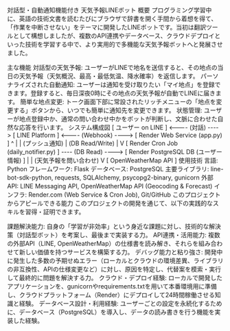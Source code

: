 対話型・自動通知機能付き 天気予報LINEボット
概要
プログラミング学習中に、英語の技術文書を読むたびにブラウザで辞書を開く手間から着想を得て、「作業を中断させない」をテーマに開発したLINEボットです。当初は翻訳ツールとして構想しましたが、複数のAPI連携やデータベース、クラウドデプロイといった技術を学習する中で、より実用的で多機能な天気予報ボットへと発展させました。

主な機能
対話型の天気予報: ユーザーがLINEで地名を送信すると、その地点の当日の天気予報（天気概況、最高・最低気温、降水確率）を返信します。
パーソナライズされた自動通知: ユーザーは通知を受け取りたい「マイ地点」を登録できます。登録すると、毎日深夜0時にその地点の天気予報が自動でLINEに届きます。
簡単な地点変更: トーク画面下部に常設されたリッチメニューの「地点を変更する」ボタンから、いつでも簡単に通知先を変更できます。
状態管理: ユーザーが地点登録中か、通常の問い合わせ中かをボットが判断し、文脈に合わせた自然な応答を行います。
システム構成図
[ ユーザー on LINE ] <---- (対話) ----> [ LINE Platform ] <---- (Webhook) ----> [ Render Web Service (app.py) ]
       ^                                                                                   |
       | (プッシュ通知)                                                                    | (DB Read/Write)
       |                                                                                   V
[ Render Cron Job (daily_notifier.py) ] ---- (DB Read) ----> [ Render PostgreSQL DB (ユーザー情報) ]
       |
       | (天気予報を問い合わせ)
       V
[ OpenWeatherMap API ]
使用技術
言語: Python
フレームワーク: Flask
データベース: PostgreSQL
主要ライブラリ: line-bot-sdk-python, requests, SQLAlchemy, psycopg2-binary, gunicorn
外部API: LINE Messaging API, OpenWeatherMap API (Geocoding & Forecast)
インフラ: Render.com (Web Service & Cron Job), Git/GitHub
このプロジェクトからアピールできる能力
このプロジェクトの開発を通じて、以下の実践的なスキルを習得・証明できます。

課題解決能力: 自身の「学習が非効率」という身近な課題に対し、技術的な解決策（対話型ボット）を考案し、最後まで実装する力。
API連携・活用能力: 複数の外部API（LINE, OpenWeatherMap）の仕様書を読み解き、それらを組み合わせて新しい価値を持つサービスを構築する力。
デバッグ能力と粘り強さ: 開発中に発生した多数の予期せぬエラー（ローカルとクラウドの環境差異、ライブラリの非互換性、APIの仕様変更など）に対し、原因を特定し、代替案を模索・実行して最終的に問題を解決する力。
クラウド・デプロイ経験: ローカルで開発したアプリケーションを、gunicornやrequirements.txtを用いて本番環境用に準備し、クラウドプラットフォーム（Render）にデプロイして24時間稼働させる知識と経験。
データベース設計・利用経験: ユーザーごとの設定を永続化するために、データベース（PostgreSQL）を導入し、データの読み書きを行う機能を実装した経験。
